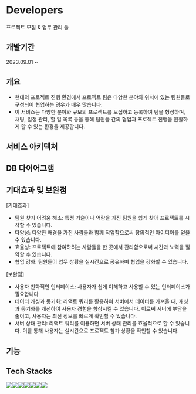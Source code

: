 # Developers

프로젝트 모집 & 업무 관리 툴 
## 개발기간 
2023.09.01 ~

## 개요
-	현대의 프로젝트 진행 환경에서 프로젝트 팀은 다양한 분야와 위치에 있는 팀원들로 구성되어 협업하는 경우가 매우 많습니다. 
-	이 서비스는 다양한 분야와 규모의 프로젝트를 모집하고 등록하여 팀을 형성하며, 채팅, 일정 관리, 할 일 목록 등을 통해 팀원들 간의 협업과 프로젝트 진행을 원활하게 할 수 있는 환경을 제공합니다.
## 서비스 아키텍처
## DB 다이어그램 
## 기대효과 및 보완점
[기대효과]
-	팀원 찾기 어려움 해소: 특정 기술이나 역량을 가진 팀원을 쉽게 찾아 프로젝트를 시작할 수 있습니다.
-	다양성: 다양한 배경을 가진 사람들과 함께 작업함으로써 창의적인 아이디어를 얻을 수 있습니다.
-	효율성: 프로젝트에 참여하려는 사람들을 한 곳에서 관리함으로써 시간과 노력을 절약할 수 있습니다.
-	협업 강화: 팀원들이 업무 상황을 실시간으로 공유하며 협업을 강화할 수 있습니다.
  
[보완점]
-	사용자 친화적인 인터페이스: 사용자가 쉽게 이해하고 사용할 수 있는 인터페이스가 필요합니다
-	데이터 캐싱과 동기화: 리액트 쿼리를 활용하여 서버에서 데이터를 가져올 때, 캐싱과 동기화를 개선하여 사용자 경험을
  향상시킬 수 있습니다. 이로써 서버에 부담을 줄이고, 사용자는 최신 정보를 빠르게 확인할 수 있습니다.
-	서버 상태 관리: 리액트 쿼리를 이용하면 서버 상태 관리를 효율적으로 할 수 있습니다.
  이를 통해 사용자는 실시간으로 프로젝트 참가 상황을 확인할 수 있습니다.

## 기능
## Tech Stacks
<div style='display:flex'>
<img src="https://img.shields.io/badge/react-61DAFB?style=for-the-badge&logo=react&logoColor=white">
<img src="https://img.shields.io/badge/html5-E34F26?style=for-the-badge&logo=html5&logoColor=white">
<img src="https://img.shields.io/badge/styledcomponents-DB7093?style=for-the-badge&logo=styledcomponents&logoColor=white">
<img src="https://img.shields.io/badge/javascript-F7DF1E?style=for-the-badge&logo=javascript&logoColor=white">
<img src="https://img.shields.io/badge/firebase-FFCA28?style=for-the-badge&logo=firebase&logoColor=white">
<img src="https://img.shields.io/badge/eslint-4B32C3?style=for-the-badge&logo=eslint&logoColor=white">
<img src="https://img.shields.io/badge/prettier-F7B93E?style=for-the-badge&logo=prettier&logoColor=white">
</div>

